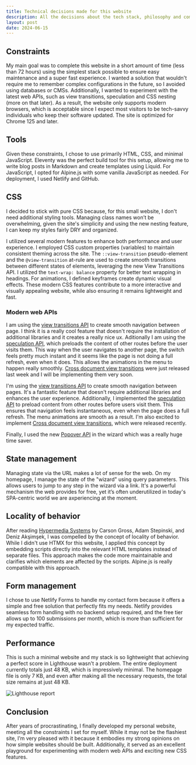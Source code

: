 ```yaml
---
title: Technical decisions made for this website
description: All the decisions about the tech stack, philosophy and compromises I made for this website
layout: post
date: 2024-06-15
---
```


## Constraints

My main goal was to complete this website in a short amount of time (less than 72 hours) using the simplest stack possible to ensure easy maintenance and a super fast experience. I wanted a solution that wouldn't require me to remember complex configurations in the future, so I avoided using databases or CMSs. Additionally, I wanted to experiment with the latest web APIs, such as view transitions, speculation and CSS nesting (more on that later). As a result, the website only supports modern browsers, which is acceptable since I expect most visitors to be tech-savvy individuals who keep their software updated. The site is optimized for Chrome 125 and later.

## Tools

Given these constraints, I chose to use primarily HTML, CSS, and minimal JavaScript. Eleventy was the perfect build tool for this setup, allowing me to write blog posts in Markdown and create templates using Liquid. For JavaScript, I opted for Alpine.js with some vanilla JavaScript as needed. For deployment, I used Netlify and GitHub.

## CSS

I decided to stick with pure CSS because, for this small website, I don't need additional styling tools. Managing class names won’t be overwhelming, given the site's simplicity and using the new nesting feature, I can keep my styles fairly DRY and organized.

I utilized several modern features to enhance both performance and user experience. I employed CSS custom properties (variables) to maintain consistent theming across the site. The `::view-transition` pseudo-element and the `@view-transition` at-rule are used to create smooth transitions between different states of elements, leveraging the new View Transitions API. I utilized the `text-wrap: balance` property for better text wrapping in headings. For animations, I defined keyframes create dynamic visual effects. These modern CSS features contribute to a more interactive and visually appealing website, while also ensuring it remains lightweight and fast.

### Modern web APIs

I am using the [view transitions API](https://developer.mozilla.org/en-US/docs/Web/API/View_Transitions_API) to create smooth navigation between page. I think it is a really cool feature that doesn't require the installation of additional libraries and it creates a really nice ux. Aditionally I am using the [speculation API](https://developer.mozilla.org/en-US/docs/Web/API/Speculation_Rules_API), which preloads the content of other routes before the user visits them. This way when the user navigates to another page, the switch feels pretty much instant and it seems like the page is not doing a full refresh, even when it does. This allows the animations in the menu to happen really smoothly. [Cross document view transitions](https://developer.chrome.com/docs/web-platform/view-transitions/cross-document) were just released last week and I will be implementing them very soon.

I'm using the [view transitions API](https://developer.mozilla.org/en-US/docs/Web/API/View_Transitions_API) to create smooth navigation between pages. It's a fantastic feature that doesn't require additional libraries and enhances the user experience. Additionally, I implemented the [speculation API](https://developer.mozilla.org/en-US/docs/Web/API/Speculation_Rules_API) to preload content from other routes before users visit them. This ensures that navigation feels instantaneous, even when the page does a full refresh. The menu animations are smooth as a result. I'm also excited to implement [Cross document view transitions](https://developer.chrome.com/docs/web-platform/view-transitions/cross-document), which were released recently.

Finally, I used the new [Popover API](https://developer.mozilla.org/en-US/docs/Web/API/Popover_API) in the wizard which was a really huge time saver.

## State management

Managing state via the URL makes a lot of sense for the web. On my homepage, I manage the state of the "wizard" using query parameters. This allows users to jump to any step in the wizard via a link. It's a powerful mechanism the web provides for free, yet it’s often underutilized in today's SPA-centric world we are axperiencing at the moment.

## Locality of behavior

After reading [Hypermedia Systems](https://hypermedia.systems/) by Carson Gross, Adam Stepinski, and Deniz Akşimşek, I was compelled by the concept of locality of behavior. While I didn't use HTMX for this website, I applied this concept by embedding scripts directly into the relevant HTML templates instead of separate files. This approach makes the code more maintainable and clarifies which elements are affected by the scripts. Alpine.js is really compatible with this approach.

## Form management

I chose to use Netlify Forms to handle my contact form because it offers a simple and free solution that perfectly fits my needs. Netlify provides seamless form handling with no backend setup required, and the free tier allows up to 100 submissions per month, which is more than sufficient for my expected traffic.

## Performance

This is such a minimal website and my stack is so lightweight that achieving a perfect score in Lighthouse wasn't a problem. The entire deployment currently totals just 48 KB, which is impressively minimal. The homepage file is only 7 KB, and even after making all the necessary requests, the total size remains at just 48 KB.

![Lighthouse report](https://res.cloudinary.com/guayo/image/upload/w_600,q_100/v1718784149/guayo.dev/Screen_Shot_2024-06-19_at_02.00.44.png)

## Conclusion

After years of procrastinating, I finally developed my personal website, meeting all the constraints I set for myself. While it may not be the flashiest site, I’m very pleased with it because it embodies my strong opinions on how simple websites should be built. Additionally, it served as an excellent playground for experimenting with modern web APIs and exciting new CSS features.
